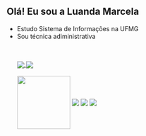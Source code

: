 ## Olá! Eu sou a Luanda Marcela
- Estudo Sistema de Informações na UFMG
- Sou técnica adiministrativa
  ##
  <br/>
  <div>
  <a href="https://github.com/LuandaMarcela">
  <img align="center" src="https://github-readme-stats.vercel.app/api?username=LuandaMarcela&show_icons=true&theme=rose&count_private=true"/> 
  <img align="center" src="https://github-readme-stats.vercel.app/api/top-langs/?username=LuandaMarcela&layout=compact&langs_count=16&theme=rose"/>
  </a>
  </div>
  <br/>
  <div>
  <img align="center" height=120 src="https://cdn.discordapp.com/attachments/1231805085621682189/1231805400760979537/Ola.gif?ex=66384b2d&is=6625d62d&hm=087fbef31429a857e6a70d33e6e8463f1bea2edf1e576afaeb45192bda3d79ac&"/>
  <a href = "mailto:luandamarcela88@gmail.com"><img align="center" src="https://img.shields.io/badge/-Gmail-%23333?style=for-the-badge&logo=gmail&logoColor=white" target="_blank"></a>
  <a href="www.linkedin.com/in/luanda-marcela-coutinho-araujo" target="_blank"><img align="center" src="https://img.shields.io/badge/-LinkedIn-%230077B5?style=for-the-badge&logo=linkedin&logoColor=white" target="_blank"></a> 
  <a href="https://u.wechat.com/kDg-WS_rZmcYyMl-pV1SOwI" target="_blank"><img align="center" src="https://img.shields.io/badge/WeChat-07C160?style=for-the-badge&logo=wechat&logoColor=white" target="_blank">
</a>
  </div>

  

